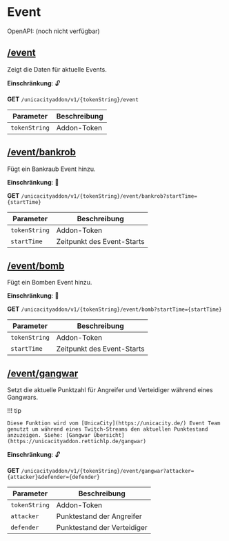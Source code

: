 # Event

OpenAPI: (noch nicht verfügbar)

## [/event](http://rettichlp.de:8888/unicacityaddon/v1/dhgpsklnag2354668ec1d905xcv34d9bdee4b877/event)

Zeigt die Daten für aktuelle Events.

**Einschränkung**: 🔓

**GET** `/unicacityaddon/v1/{tokenString}/event`

| Parameter     | Beschreibung |
|---------------|--------------|
| `tokenString` | Addon-Token  |

## [/event/bankrob](http://rettichlp.de:8888/unicacityaddon/v1/dhgpsklnag2354668ec1d905xcv34d9bdee4b877/event/bankrob?startTime=1684868332000)

Fügt ein Bankraub Event hinzu.

**Einschränkung**: 🔐

**GET** `/unicacityaddon/v1/{tokenString}/event/bankrob?startTime={startTime}`

| Parameter     | Beschreibung               |
|---------------|----------------------------|
| `tokenString` | Addon-Token                |
| `startTime`   | Zeitpunkt des Event-Starts |

## [/event/bomb](http://rettichlp.de:8888/unicacityaddon/v1/dhgpsklnag2354668ec1d905xcv34d9bdee4b877/event/bomb?startTime=1684868332000)

Fügt ein Bomben Event hinzu.

**Einschränkung**: 🔐

**GET** `/unicacityaddon/v1/{tokenString}/event/bomb?startTime={startTime}`

| Parameter     | Beschreibung               |
|---------------|----------------------------|
| `tokenString` | Addon-Token                |
| `startTime`   | Zeitpunkt des Event-Starts |

## [/event/gangwar](http://rettichlp.de:8888/unicacityaddon/v1/dhgpsklnag2354668ec1d905xcv34d9bdee4b877/event/gangwar?attacker=5&defender=10)

Setzt die aktuelle Punktzahl für Angreifer und Verteidiger während eines Gangwars.

!!! tip

    Diese Funktion wird vom [UnicaCity](https://unicacity.de/) Event Team genutzt um während eines Twitch-Streams den aktuellen Punktestand
    anzuzeigen. Siehe: [Gangwar Übersicht](https://unicacityaddon.rettichlp.de/gangwar)

**Einschränkung**: 🔓

**GET** `/unicacityaddon/v1/{tokenString}/event/gangwar?attacker={attacker}&defender={defender}`

| Parameter     | Beschreibung                |
|---------------|-----------------------------|
| `tokenString` | Addon-Token                 |
| `attacker`    | Punktestand der Angreifer   |
| `defender`    | Punktestand der Verteidiger |
